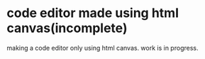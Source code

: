 # code editor made using html canvas(**incomplete**)
making a code editor only using html canvas. work is in progress.
